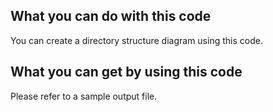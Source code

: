 ## What you can do with this code
You can create a directory structure diagram using this code.

## What you can get by using this code
Please refer to a sample output file.

